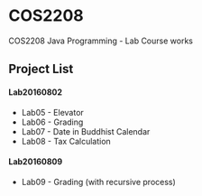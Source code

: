 # COS2208
COS2208 Java Programming - Lab Course works

## Project List

#### Lab20160802
- Lab05 - Elevator
- Lab06 - Grading
- Lab07 - Date in Buddhist Calendar
- Lab08 - Tax Calculation

#### Lab20160809
- Lab09 - Grading (with recursive process)
